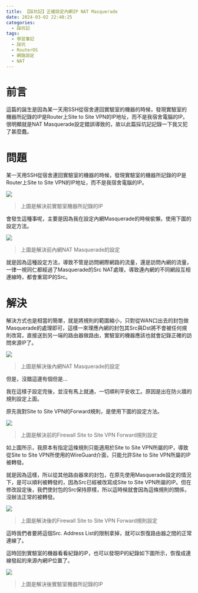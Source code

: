 ```yaml
---
title: 【踩坑記】正確設定內網IP NAT Masquerade
date: 2024-03-02 22:40:25
categories:
  - 踩坑記
tags:
  - 學習筆記
  - 踩坑
  - RouterOS
  - 網路設定
  - NAT
---
```


# 前言
這篇的誕生是因為某一天用SSH從宿舍連回實驗室的機器的時候，發現實驗室的機器所記錄的IP是Router上Site to Site VPN的IP地址，而不是我宿舍電腦的IP。很明顯就是NAT Masquerade設定錯誤導致的，故以此篇採坑記記錄一下我又犯了甚麼蠢。
<!-- more -->

# 問題
某一天用SSH從宿舍連回實驗室的機器的時候，發現實驗室的機器所記錄的IP是Router上Site to Site VPN的IP地址，而不是我宿舍電腦的IP。

![](/lan-ip-masquerade-issues/wrong-ip-record.png)
> 上圖是解決前實驗室機器所記錄的IP

會發生這種事呢，主要是因為我在設定內網Masquerade的時候偷懶，使用下圖的設定方法。

![](/lan-ip-masquerade-issues/nat-origin-settings.png)
> 上圖是解決前內網NAT Masquerade的設定

就是因為這種設定方法，導致不管是訪問網際網路的流量，還是訪問內網的流量，一律一視同仁都經過了Masquerade的Src NAT處理，導致連內網的不同網段互相連線時，都會重寫IP的Src。

# 解決
解決方式也是相當的簡單，就是將規則的範圍縮小，只對從WAN口出去的封包做Masquerade的處理即可，這樣一來理應內網的封包其Src與Dst將不會被任何規則改寫，直接送到另一端的路由器做路由，實驗室的機器應該也就會記錄正確的訪問來源IP了。

![](/lan-ip-masquerade-issues/nat-modify-settings.png)
> 上圖是解決後內網NAT Masquerade的設定

但是，沒錯這邊有個但是...

我在這樣子設定完後，並沒有馬上就通，一切順利平安收工。原因是出在防火牆的規則設定上面。

原先我對Site to Site VPN的Forward規則，是使用下圖的設定方法。

![](/lan-ip-masquerade-issues/firewall-origin-forward-settings.png)
> 上圖是解決前的Firewall Site to Site VPN Forward規則設定

如上圖所示，我原本有指定這條規則只能適用於Site to Site VPN所屬的IP，導致從Site to Site VPN所使用的WireGuard介面，只能允許Site to Site VPN所屬的IP被轉發。

就是因為這樣，所以從其他路由器來的封包，在原先使用Masquerade設定的情況下，是可以順利被轉發的，因為Src已經被改寫成Site to Site VPN所屬的IP。但在修改設定後，我們使封包的Src保持原樣，所以這時候就會因為這條規則的關係，沒辦法正常的被轉發。

![](/lan-ip-masquerade-issues/firewall-modify-forward-settings.png)
> 上圖是解決後的Firewall Site to Site VPN Forward規則設定

這時我們者要將這個Src. Address List的限制拿掉，就可以恢復路由器之間的正常連線了。

這時回到實驗室的機器看看紀錄的IP，也可以發現IP的紀錄如下圖所示，恢復成連線發起的來源內網IP位置了。

![](/lan-ip-masquerade-issues/correct-ip-record.png)
> 上圖是解決後實驗室機器所記錄的IP
